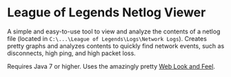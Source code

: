 League of Legends Netlog Viewer
===============================

A simple and easy-to-use tool to view and analyze the contents of a netlog file (located in `C:\...\League of Legends\Logs\Network Logs`). Creates pretty graphs and analyzes contents to quickly find network events, such as disconnects, high ping, and high packet loss.

Requires Java 7 or higher. Uses the amazingly pretty [Web Look and Feel](http://weblookandfeel.com/).
